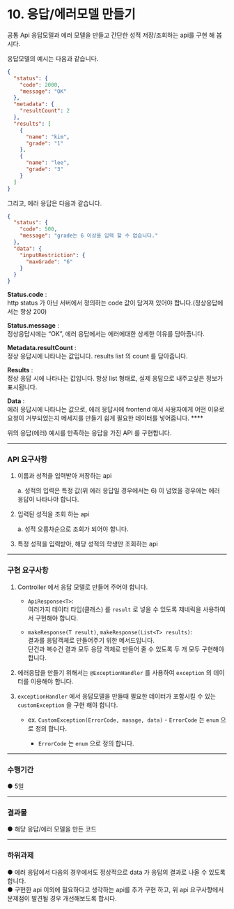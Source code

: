 # 10. 응답/에러모델 만들기

공통 Api 응답모델과 에러 모델을 만들고 간단한 성적 저장/조회하는 api를 구현 해 봅시다.

응답모델의 예시는 다음과 같습니다.
```json
{
  "status": {
    "code": 2000,
    "message": "OK"
  },
  "metadata": {
    "resultCount": 2
  },
  "results": [
    {
      "name": "kim",
      "grade": "1"
    },
    {
      "name": "lee",
      "grade": "3"
    }
  ]
}
```

그리고, 에러 응답은 다음과 같습니다.
```json
{
  "status": {
    "code": 500,
    "message": "grade는 6 이상을 입력 할 수 없습니다."
  },
  "data": {
    "inputRestriction": {
      "maxGrade": "6"
    }
  }
}
```

**Status.code** :  
http status 가 아닌 서버에서 정의하는 code 값이 담겨져 있어야 합니다.(정상응답에서는 항상 200)

**Status.message** :  
정상응답시에는 “OK”, 에러 응답에서는 에러에대한 상세한 이유를 담아줍니다.

**Metadata.resultCount** :  
정상 응답시에 나타나는 값입니다. results list 의 count 를 담아줍니다.

**Results** :  
정상 응답 시에 나타나는 값입니다. 항상 list 형태로, 실제 응답으로 내주고싶은 정보가 표시됩니다.

**Data** :  
에러 응답시에 나타나는 값으로, 에러 응답시에 frontend 에서 사용자에게 어떤 이유로 요청이 거부되었는지 메세지를 만들기 쉽게 필요한 데이터를 넣어줍니다.  ****

위의 응답(에러) 예시를 만족하는 응답을 가진 API 를 구현합니다.

---
### API 요구사항

1. 이름과 성적을 입력받아 저장하는 api

   a. 성적의 입력은 특정 값(위 에러 응답일 경우에서는 6) 이 넘었을 경우에는 에러 응답이 나타나야 합니다.


2. 입력된 성적을 조회 하는 api

   a. 성적 오름차순으로 조회가 되어야 합니다.


3. 특정 성적을 입력받아, 해당 성적의 학생만 조회하는 api

---
### 구현 요구사항


1. Controller 에서 응답 모델로 만들어 주어야 합니다.

    - `ApiResponse<T>`:  
        여러가지 데이터 타입(클래스) 를 `result` 로 넣을 수 있도록 제네릭을 사용하여서 구현해야 합니다.
    
    - `makeResponse(T result)`, `makeResponse(List<T> results)`:  
        결과를 응답객체로 만들어주기 위한 메서드입니다.  
        단건과 복수건 결과 모두 응답 객체로 만들어 줄 수 있도록 두 개 모두 구현해야 합니다.


2. 에러응답을 만들기 위해서는 `@ExceptionHandler` 를 사용하여 `exception` 의 데이터를 이용해야 합니다.


3. `exceptionHandler` 에서 응답모델을 만들때 필요한 데이터가 포함시킬 수 있는 `customException` 을 구현 해야 합니다.

   - ex. `CustomException(ErrorCode, massge, data)` - `ErrorCode` 는 `enum` 으로 정의 합니다.

     - `ErrorCode` 는 `enum` 으로 정의 합니다.

---
### 수행기간

● 5일

---
### 결과물

● 해당 응답/에러 모델을 만든 코드

---
### 하위과제

● 에러 응답에서 다음의 경우에서도 정상적으로 data 가 응답의 결과로 나올 수 있도록 합니다.  
● 구현한 api 이외에 필요하다고 생각하는 api를 추가 구현 하고, 위 api 요구사항에서 문제점이 발견될 경우 개선해보도록 합시다.
